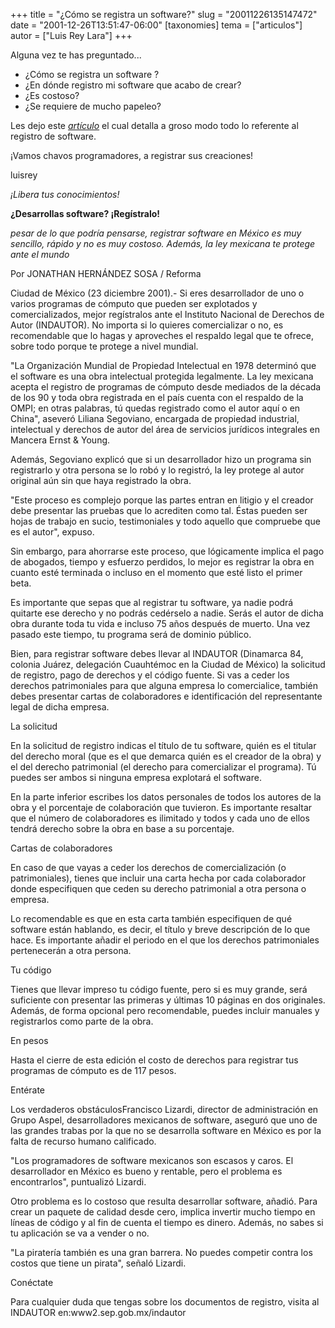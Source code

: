 +++
title = "¿Cómo se registra un software?"
slug = "20011226135147472"
date = "2001-12-26T13:51:47-06:00"
[taxonomies]
tema = ["articulos"]
autor = ["Luis Rey Lara"]
+++

Alguna vez te has preguntado...

-   ¿Cómo se registra un software ?
-   ¿En dónde registro mi software que acabo de crear?
-   ¿Es costoso?
-   ¿Se requiere de mucho papeleo?

Les dejo este *[artículo](http://www.reforma.com/tecnologia/articulo/154588/)*
el cual detalla a groso modo todo lo referente al registro de software.

¡Vamos chavos programadores, a registrar sus creaciones!

luisrey

*¡Libera tus conocimientos!*

<!-- more -->
**¿Desarrollas software? ¡Regístralo!**

*pesar de lo que podría pensarse, registrar software en México es muy
sencillo, rápido y no es muy costoso. Además, la ley mexicana te protege
ante el mundo*

Por JONATHAN HERNÁNDEZ SOSA / Reforma

Ciudad de México (23 diciembre 2001).- Si eres desarrollador de uno o
varios programas de cómputo que pueden ser explotados y comercializados,
mejor regístralos ante el Instituto Nacional de Derechos de Autor
(INDAUTOR). No importa si lo quieres comercializar o no, es recomendable
que lo hagas y aproveches el respaldo legal que te ofrece, sobre todo
porque te protege a nivel mundial.

"La Organización Mundial de Propiedad Intelectual en 1978 determinó que
el software es una obra intelectual protegida legalmente. La ley
mexicana acepta el registro de programas de cómputo desde mediados de la
década de los 90 y toda obra registrada en el país cuenta con el
respaldo de la OMPI; en otras palabras, tú quedas registrado como el
autor aquí o en China", aseveró Liliana Segoviano, encargada de
propiedad industrial, intelectual y derechos de autor del área de
servicios jurídicos integrales en Mancera Ernst & Young.

Además, Segoviano explicó que si un desarrollador hizo un programa sin
registrarlo y otra persona se lo robó y lo registró, la ley protege al
autor original aún sin que haya registrado la obra.

"Este proceso es complejo porque las partes entran en litigio y el
creador debe presentar las pruebas que lo acrediten como tal. Éstas
pueden ser hojas de trabajo en sucio, testimoniales y todo aquello que
compruebe que es el autor", expuso.

Sin embargo, para ahorrarse este proceso, que lógicamente implica el
pago de abogados, tiempo y esfuerzo perdidos, lo mejor es registrar la
obra en cuanto esté terminada o incluso en el momento que esté listo el
primer beta.

Es importante que sepas que al registrar tu software, ya nadie podrá
quitarte ese derecho y no podrás cedérselo a nadie. Serás el autor de
dicha obra durante toda tu vida e incluso 75 años después de muerto. Una
vez pasado este tiempo, tu programa será de dominio público.

Bien, para registrar software debes llevar al INDAUTOR (Dinamarca 84,
colonia Juárez, delegación Cuauhtémoc en la Ciudad de México) la
solicitud de registro, pago de derechos y el código fuente. Si vas a
ceder los derechos patrimoniales para que alguna empresa lo
comercialice, también debes presentar cartas de colaboradores e
identificación del representante legal de dicha empresa.

La solicitud

En la solicitud de registro indicas el título de tu software, quién es
el titular del derecho moral (que es el que demarca quién es el creador
de la obra) y el del derecho patrimonial (el derecho para comercializar
el programa). Tú puedes ser ambos si ninguna empresa explotará el
software.

En la parte inferior escribes los datos personales de todos los autores
de la obra y el porcentaje de colaboración que tuvieron. Es importante
resaltar que el número de colaboradores es ilimitado y todos y cada uno
de ellos tendrá derecho sobre la obra en base a su porcentaje.

Cartas de colaboradores

En caso de que vayas a ceder los derechos de comercialización (o
patrimoniales), tienes que incluir una carta hecha por cada colaborador
donde especifiquen que ceden su derecho patrimonial a otra persona o
empresa.

Lo recomendable es que en esta carta también especifiquen de qué
software están hablando, es decir, el título y breve descripción de lo
que hace. Es importante añadir el periodo en el que los derechos
patrimoniales pertenecerán a otra persona.

Tu código

Tienes que llevar impreso tu código fuente, pero si es muy grande, será
suficiente con presentar las primeras y últimas 10 páginas en dos
originales. Además, de forma opcional pero recomendable, puedes incluir
manuales y registrarlos como parte de la obra.

En pesos

Hasta el cierre de esta edición el costo de derechos para registrar tus
programas de cómputo es de 117 pesos.

Entérate

Los verdaderos obstáculosFrancisco Lizardi, director de administración
en Grupo Aspel, desarrolladores mexicanos de software, aseguró que uno
de las grandes trabas por la que no se desarrolla software en México es
por la falta de recurso humano calificado.

"Los programadores de software mexicanos son escasos y caros. El
desarrollador en México es bueno y rentable, pero el problema es
encontrarlos", puntualizó Lizardi.

Otro problema es lo costoso que resulta desarrollar software, añadió.
Para crear un paquete de calidad desde cero, implica invertir mucho
tiempo en líneas de código y al fin de cuenta el tiempo es dinero.
Además, no sabes si tu aplicación se va a vender o no.

"La piratería también es una gran barrera. No puedes competir contra los
costos que tiene un pirata", señaló Lizardi.

Conéctate

Para cualquier duda que tengas sobre los documentos de registro, visita
al INDAUTOR en:www2.sep.gob.mx/indautor

